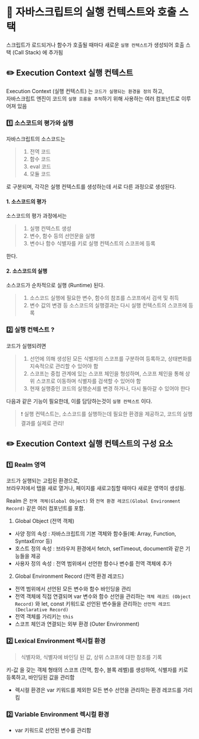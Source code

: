 # 📖 자바스크립트의 실행 컨텍스트와 호출 스택

스크립트가 로드되거나 함수가 호출될 때마다 새로운 `실행 컨텍스트`가 생성되어 호출 스택 (Call Stack) 에 추가됨

## ✏️ Execution Context 실행 컨텍스트

Execution Context (실행 컨텍스트) 는 `코드가 실행되는 환경을 정의` 하고, <br/>
자바스크립트 엔진이 코드의 `실행 흐름을 추적`하기 위해 사용하는 여러 컴포넌트로 이루어져 있음

### 1️⃣ 소스코드의 평가와 실행

자바스크립트의 소스코드는

> 1. 전역 코드
> 2. 함수 코드
> 3. eval 코드
> 4. 모듈 코드

로 구분되며, 각각은 실행 컨텍스트를 생성하는데 서로 다른 과정으로 생성된다.

#### 1. 소스코드의 평가

소스코드의 평가 과정에서는

> 1. 실행 컨텍스트 생성
> 2. 변수, 함수 등의 선언문을 실행
> 3. 변수나 함수 식별자를 키로 실행 컨텍스트의 스코프에 등록

한다.

#### 2. 소스코드의 실행

소스코드가 순차적으로 실행 (Runtime) 된다.

> 1. 소스코드 실행에 필요한 변수, 함수의 참조를 스코프에서 검색 및 취득
> 2. 변수 값의 변경 등 소스코드의 실행결과는 다시 실행 컨텍스트의 스코프에 등록

### 2️⃣ 실행 컨텍스트 ?

코드가 실행되려면

> 1. 선언에 의해 생성된 모든 식별자의 스코프를 구분하여 등록하고, 상태변화를 지속적으로 관리할 수 있어야 함
> 2. 스코프는 중첩 관계에 있는 스코프 체인을 형성하며, 스코프 체인을 통해 상위 스코프로 이동하며 식별자를 검색할 수 있어야 함
> 3. 현재 실행중인 코드의 실행순서를 변경 하거나, 다시 돌아갈 수 있어야 한다

다음과 같은 기능이 필요한데,
이를 담당하는것이 `실행 컨텍스트` 이다.

> ❗️ 실행 컨텍스트는, 소스코드를 실행하는데 필요한 환경을 제공하고, 코드의 실행 결과를 실제로 관리!

## ✏️ Execution Context 실행 컨텍스트의 구성 요소

### 1️⃣ Realm 영역

코드가 실행되는 고립된 환경으로, <br/>
브라우저에서 탭을 새로 열거나, 페이지를 새로고침할 때마다 새로운 영역이 생성됨.

Realm 은 `전역 객체(Global Object)` 와 `전역 환경 레코드(Global Environment Record)` 같은 여러 컴포넌트를 포함.

1. Global Object (전역 객체)

-   사양 정의 속성 : 자바스크립트의 기본 객체와 함수들(예: Array, Function, SyntaxError 등)
-   호스트 정의 속성 : 브라우저 환경에서 fetch, setTimeout, document와 같은 기능들을 제공
-   사용자 정의 속성 : 전역 범위에서 선언한 함수나 변수를 전역 객체에 추가

2. Global Environment Record (전역 환경 레코드)

-   전역 범위에서 선언된 모든 변수와 함수 바인딩을 관리
-   전역 객체에 직접 연결되며 var 변수와 함수 선언을 관리하는 `객체 레코드 (Object Record)` 와 let, const 키워드로 선언된 변수들을 관리하는 `선언적 레코드 (Declarative Record)`
-   전역 객체를 가리키는 `this`
-   스코프 체인과 연결되는 외부 환경 (Outer Environment)

### 2️⃣ Lexical Environment 렉시컬 환경

> 식별자와, 식별자에 바인딩 된 값, 상위 스코프에 대한 참조를 기록

키-값 을 갖는 객체 형태의 스코프 (전역, 함수, 블록 레벨)를 생성하여, 식별자를 키로 등록하고, 바인딩된 값을 관리함

-   렉시컬 환경은 var 키워드를 제외한 모든 변수 선언을 관리하는 환경 레코드를 가리킴

### 2️⃣ Variable Environment 렉시컬 환경

-   var 키워드로 선언된 변수를 관리함
